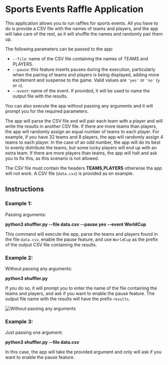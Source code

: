 # Sports Events Raffle Application

This application allows you to run raffles for sports events. All you have to do is provide a CSV file with the names of teams and players, and the app will take care of the rest, as it will shuffle the names and randomly pair them up.

The following parameters can be passed to the app:

- `--file`: name of the CSV file containing the names of TEAMS and PLAYERS.
- `--pause`: this feature inserts pauses during the execution, particularly when the pairing of teams and players is being displayed, adding more excitement and suspense to the game. Valid values are `'yes'` or `'no'` (`y` or `n`).
- `--event`: name of the event. If provided, it will be used to name the output file with the results.


You can also execute the app without passing any arguments and it will prompt you for the required parameters. 

The app will parse the CSV file and will pair each team with a player and will write the results in another CSV file. If there are more teams than players, the app will randomly assign an equal number of teams to each player. For example, if you have 32 teams and 8 players, the app will randomly assign 4 teams to each player. In the case of an odd number, the app will do its best to evenly distribute the teams, but some lucky players will end up with an extra team. If there are more players than teams, the app will halt and ask you to fix this, as this scenario is not allowed.

The CSV file must contain the headers **TEAMS,PLAYERS** otherwise tha app will not work. A CSV file (`data.csv`) is provided as en example.

## Instructions

### Example 1:

Passing arguments:

**python3 shuffler.py --file data.csv --pause yes --event WorldCup**

This command will execute the app, parse the teams and players found in the file `data.csv`, enable the pause feature, and use `WorldCup` as the prefix of the output CSV file containing the results.

### Example 2:

Without passing any arguments:

**python3 shuffler.py**

 If you do so, it will prompt you to enter the name of the file containing the teams and players, and ask if you want to enable the pause feature. The output file name with the results will have the prefix `results`.
 
 ![Without passing any arguments](/static/images/mgn/noargs.png)
 
 ### Example 3:

Just passing one argument:

**python3 shuffler.py --file data.csv**

In this case, the app will take the provided argument and only will ask if you want to enable the pause feature.